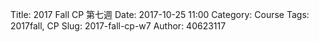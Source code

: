 Title: 2017 Fall CP 第七週
Date: 2017-10-25 11:00
Category: Course
Tags: 2017fall, CP
Slug: 2017-fall-cp-w7
Author: 40623117



<!-- PELICAN_END_SUMMARY -->